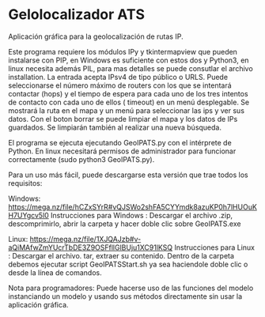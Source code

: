# Gelolocalizador ATS

Aplicación gráfica para la geolocalización de rutas IP. 

Este programa requiere los módulos IPy y tkintermapview que pueden instalarse con PIP, en Windows es suficiente con estos dos y Python3, en linux necesita además PIL, para mas detalles se puede consutlar el archivo installation.
La entrada acepta IPsv4 de tipo público o URLS. Puede seleccionarse el número máximo de routers con los que se intentará contactar (hops) y el tiempo de espera para cada uno de los tres intentos de contacto con cada uno de ellos ( timeout) en un menú desplegable.
Se mostrará la ruta en el mapa y un menú para seleccionar las ips y ver sus datos.
Con el boton borrar se puede limpiar el mapa y los datos de IPs guardados. Se limpiarán también al realizar una nueva búsqueda.

El programa se ejecuta ejecutando GeoIPATS.py con el intérprete de Python. En linux necesitará permisos de administrador para funcionar correctamente (sudo python3 GeoIPATS.py).

Para un uso más fácil, puede descargarse esta versión que trae todos los requisitos:

Windows: https://mega.nz/file/hCZxSYrR#vQJSWo2shFA5CYYmdk8azuKP0h7lHUOuKH7UYgcv5l0
Instrucciones para Windows : Descargar el archivo .zip, descomprimirlo, abrir la carpeta y hacer doble clic sobre GeoIPATS.exe

Linux: https://mega.nz/file/1XJQAJzb#v-aQiMAfwZmYUcrTbDE3Z9OSFfllGlBUju1XC91lKSQ
Instrucciones para Linux : Descargar el archivo. tar, extraer su contenido. Dentro de la carpeta debemos ejecutar script GeoIPATSStart.sh ya sea haciendole doble clic o desde la línea de comandos.


Nota para programadores: Puede hacerse uso de las funciones del modelo instanciando un modelo y usando sus métodos directamente sin usar la aplicación gráfica. 

